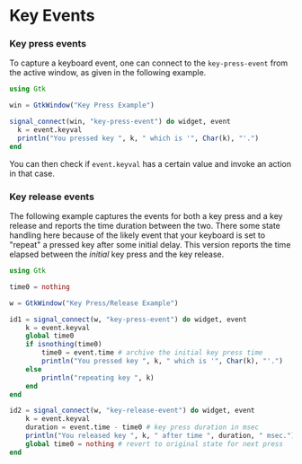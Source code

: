 # Key Events

### Key press events

To capture a keyboard event,
one can connect to the `key-press-event` from the active window,
as given in the following example.

```julia
using Gtk

win = GtkWindow("Key Press Example")

signal_connect(win, "key-press-event") do widget, event
  k = event.keyval
  println("You pressed key ", k, " which is '", Char(k), "'.")
end
```

You can then check if `event.keyval` has a certain value
and invoke an action in that case.


### Key release events

The following example captures the events
for both a key press and a key release
and reports the time duration between the two.
There some state handling here
because of the likely event
that your keyboard is set to "repeat" a pressed key
after some initial delay.
This version reports the time elapsed
between the _initial_ key press and the key release.

```julia
using Gtk

time0 = nothing

w = GtkWindow("Key Press/Release Example")

id1 = signal_connect(w, "key-press-event") do widget, event
    k = event.keyval
    global time0
    if isnothing(time0)
        time0 = event.time # archive the initial key press time
        println("You pressed key ", k, " which is '", Char(k), "'.")
    else
        println("repeating key ", k)
    end
end

id2 = signal_connect(w, "key-release-event") do widget, event
    k = event.keyval
    duration = event.time - time0 # key press duration in msec
    println("You released key ", k, " after time ", duration, " msec.")
    global time0 = nothing # revert to original state for next press
end
```
